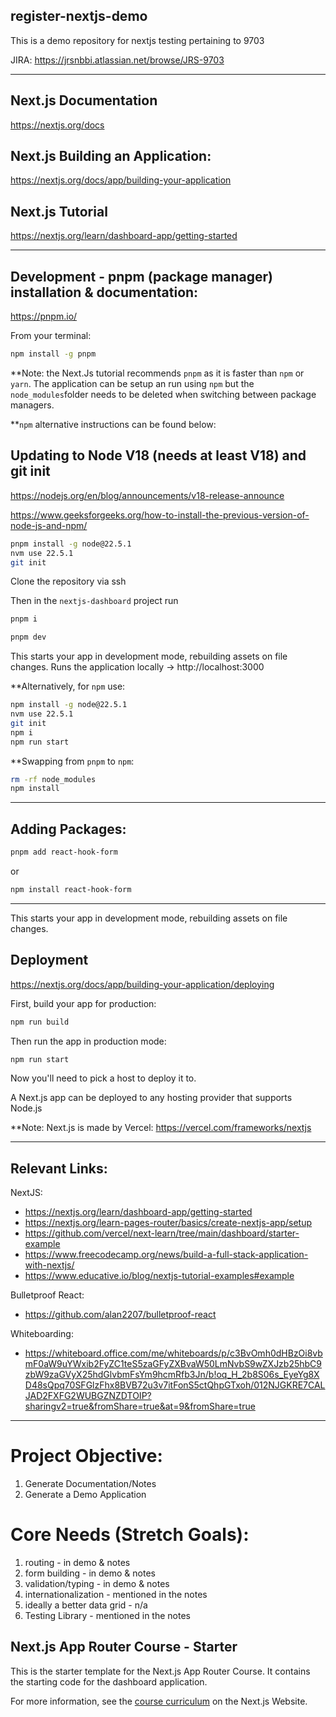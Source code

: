 
## register-nextjs-demo
This is a demo repository for nextjs testing pertaining to 9703

JIRA: https://jrsnbbi.atlassian.net/browse/JRS-9703

---

##  Next.js Documentation
https://nextjs.org/docs
##  Next.js Building an Application:
https://nextjs.org/docs/app/building-your-application
##  Next.js Tutorial
https://nextjs.org/learn/dashboard-app/getting-started

---

## Development - pnpm (package manager) installation & documentation:
https://pnpm.io/

From your terminal:

```sh
npm install -g pnpm
```

**Note: the Next.Js tutorial recommends `pnpm` as it is faster than `npm` or `yarn`. The application can be setup an run using `npm` but the `node_modules`folder needs to be deleted when switching between package managers.

**`npm` alternative instructions can be found below:

##  Updating to Node V18 (needs at least V18) and git init
https://nodejs.org/en/blog/announcements/v18-release-announce

https://www.geeksforgeeks.org/how-to-install-the-previous-version-of-node-js-and-npm/

```sh
pnpm install -g node@22.5.1
nvm use 22.5.1
git init
```

Clone the repository via ssh

Then in the `nextjs-dashboard` project run

```sh
pnpm i
```

```sh
pnpm dev
```

This starts your app in development mode, rebuilding assets on file changes.
Runs the application locally ->  http://localhost:3000


**Alternatively, for `npm` use:
```sh
npm install -g node@22.5.1
nvm use 22.5.1
git init
npm i
npm run start
```

**Swapping from `pnpm` to `npm`:
```sh
rm -rf node_modules
npm install
```

---

## Adding Packages:

```sh
pnpm add react-hook-form
```

or

```sh
npm install react-hook-form 
```

---

This starts your app in development mode, rebuilding assets on file changes.

## Deployment
https://nextjs.org/docs/app/building-your-application/deploying

First, build your app for production:

```sh
npm run build
```

Then run the app in production mode:

```sh
npm run start
```

Now you'll need to pick a host to deploy it to.

A Next.js app can be deployed to any hosting provider that supports Node.js

**Note: Next.js is made by Vercel: https://vercel.com/frameworks/nextjs

---

##  Relevant Links:
NextJS:
 - https://nextjs.org/learn/dashboard-app/getting-started
 - https://nextjs.org/learn-pages-router/basics/create-nextjs-app/setup
 - https://github.com/vercel/next-learn/tree/main/dashboard/starter-example
 - https://www.freecodecamp.org/news/build-a-full-stack-application-with-nextjs/
 - https://www.educative.io/blog/nextjs-tutorial-examples#example

Bulletproof React:
 - https://github.com/alan2207/bulletproof-react

Whiteboarding:
 - https://whiteboard.office.com/me/whiteboards/p/c3BvOmh0dHBzOi8vbmF0aW9uYWxib2FyZC1teS5zaGFyZXBvaW50LmNvbS9wZXJzb25hbC9zbW9zaGVyX25hdGlvbmFsYm9hcmRfb3Jn/b!oq_H_2b8S06s_EyeYg8XD48sQpq70SFGlzFhx8BVB72u3v7itFonS5ctQhpGTxoh/012NJGKRE7CALJAD2FXFG2WUBGZNZDTOIP?sharingv2=true&fromShare=true&at=9&fromShare=true

---

# Project Objective:
1) Generate Documentation/Notes
2) Generate a Demo Application

# Core Needs (Stretch Goals):
1) routing - in demo & notes
2) form building - in demo & notes
3) validation/typing - in demo & notes
4) internationalization - mentioned in the notes
5) ideally a better data grid - n/a
6) Testing Library - mentioned in the notes


## Next.js App Router Course - Starter

This is the starter template for the Next.js App Router Course. It contains the starting code for the dashboard application.

For more information, see the [course curriculum](https://nextjs.org/learn) on the Next.js Website.
